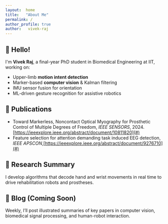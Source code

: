 ```yaml
---
layout:  home
title:   "About Me"
permalink: /
author_profile: true
author:   vivek-raj
---
```



## 👋 Hello!

I'm **Vivek Raj**, a final-year PhD student in Biomedical Engineering at IIT, working on:

- Upper-limb **motion intent detection**
- Marker-based **computer vision** & Kalman filtering  
- IMU sensor fusion for orientation  
- ML-driven gesture recognition for assistive robotics  

## 📝 Publications

- Toward Markerless, Noncontact Optical Myography for Prosthetic Control of Multiple Degrees of Freedom, *IEEE SENSORS*, 2024. [https://ieeexplore.ieee.org/abstract/document/10811820](#)
- Feature selection for attention demanding task induced EEG detection, *IEEE APSCON*,[https://ieeexplore.ieee.org/abstract/document/9276710](#)

## 🔬 Research Summary

I develop algorithms that decode hand and wrist movements in real time to drive rehabilitation robots and prostheses.

## 💬 Blog (Coming Soon)

Weekly, I’ll post illustrated summaries of key papers in computer vision, biomedical signal processing, and human-robot interaction.
